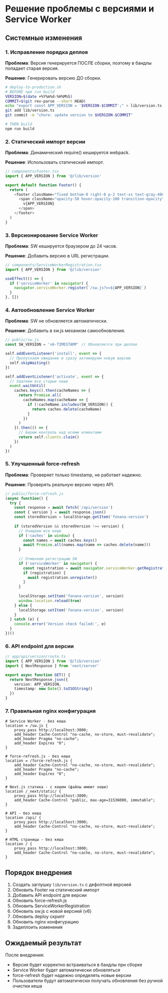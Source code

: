 # Решение проблемы с версиями и Service Worker

## Системные изменения

### 1. Исправление порядка деплоя

**Проблема**: Версия генерируется ПОСЛЕ сборки, поэтому в бандлы попадает старая версия.

**Решение**: Генерировать версию ДО сборки.

```bash
# deploy-to-production.sh
# BEFORE npm run build
VERSION=$(date +%Y%m%d-%H%M%S)
COMMIT=$(git rev-parse --short HEAD)
echo "export const APP_VERSION = '$VERSION-$COMMIT';" > lib/version.ts
git add lib/version.ts
git commit -m "chore: update version to $VERSION-$COMMIT"

# THEN build
npm run build
```

### 2. Статический импорт версии

**Проблема**: Динамический require() кешируется webpack.

**Решение**: Использовать статический импорт.

```typescript
// components/Footer.tsx
import { APP_VERSION } from '@/lib/version'

export default function Footer() {
  return (
    <footer className="fixed bottom-0 right-0 p-2 text-xs text-gray-400 z-50">
      <span className="opacity-50 hover:opacity-100 transition-opacity">
        v{APP_VERSION}
      </span>
    </footer>
  )
}
```

### 3. Версионирование Service Worker

**Проблема**: SW кешируется браузером до 24 часов.

**Решение**: Добавить версию в URL регистрации.

```typescript
// components/ServiceWorkerRegistration.tsx
import { APP_VERSION } from '@/lib/version'

useEffect(() => {
  if ('serviceWorker' in navigator) {
    navigator.serviceWorker.register(`/sw.js?v=${APP_VERSION}`)
  }
}, [])
```

### 4. Автообновление Service Worker

**Проблема**: SW не обновляется автоматически.

**Решение**: Добавить в sw.js механизм самообновления.

```javascript
// public/sw.js
const SW_VERSION = 'v6-TIMESTAMP' // Обновляется при деплое

self.addEventListener('install', event => {
  // Пропускаем ожидание и сразу активируем новую версию
  self.skipWaiting()
})

self.addEventListener('activate', event => {
  // Удаляем все старые кеши
  event.waitUntil(
    caches.keys().then(cacheNames => {
      return Promise.all(
        cacheNames.map(cacheName => {
          if (!cacheName.includes(SW_VERSION)) {
            return caches.delete(cacheName)
          }
        })
      )
    }).then(() => {
      // Берем контроль над всеми клиентами
      return self.clients.claim()
    })
  )
})
```

### 5. Улучшенный force-refresh

**Проблема**: Проверяет только timestamp, не работает надежно.

**Решение**: Проверять реальную версию через API.

```javascript
// public/force-refresh.js
(async function() {
  try {
    const response = await fetch('/api/version')
    const { version } = await response.json()
    const storedVersion = localStorage.getItem('fonana-version')
    
    if (storedVersion && storedVersion !== version) {
      // Очищаем все кеши
      if ('caches' in window) {
        const names = await caches.keys()
        await Promise.all(names.map(name => caches.delete(name)))
      }
      
      // Отменяем регистрацию SW
      if ('serviceWorker' in navigator) {
        const registration = await navigator.serviceWorker.getRegistration()
        if (registration) {
          await registration.unregister()
        }
      }
      
      localStorage.setItem('fonana-version', version)
      window.location.reload(true)
    } else {
      localStorage.setItem('fonana-version', version)
    }
  } catch (e) {
    console.error('Version check failed:', e)
  }
})()
```

### 6. API endpoint для версии

```typescript
// app/api/version/route.ts
import { APP_VERSION } from '@/lib/version'
import { NextResponse } from 'next/server'

export async function GET() {
  return NextResponse.json({
    version: APP_VERSION,
    timestamp: new Date().toISOString()
  })
}
```

### 7. Правильная nginx конфигурация

```nginx
# Service Worker - без кеша
location = /sw.js {
    proxy_pass http://localhost:3000;
    add_header Cache-Control "no-cache, no-store, must-revalidate";
    add_header Pragma "no-cache";
    add_header Expires "0";
}

# force-refresh.js - без кеша
location = /force-refresh.js {
    add_header Cache-Control "no-cache, no-store, must-revalidate";
    add_header Pragma "no-cache";
    add_header Expires "0";
}

# Next.js статика - с кешем (файлы имеют хеши)
location /_next/static/ {
    proxy_pass http://localhost:3000;
    add_header Cache-Control "public, max-age=31536000, immutable";
}

# API - без кеша
location /api/ {
    proxy_pass http://localhost:3000;
    add_header Cache-Control "no-cache, no-store, must-revalidate";
}

# HTML страницы - без кеша
location / {
    proxy_pass http://localhost:3000;
    add_header Cache-Control "no-cache, no-store, must-revalidate";
}
```

## Порядок внедрения

1. Создать заглушку `lib/version.ts` с дефолтной версией
2. Обновить Footer на статический импорт
3. Добавить API endpoint для версии
4. Обновить force-refresh.js
5. Обновить ServiceWorkerRegistration
6. Обновить sw.js с новой версией (v6)
7. Обновить deploy скрипт
8. Обновить nginx конфигурацию
9. Задеплоить изменения

## Ожидаемый результат

После внедрения:
- Версия будет корректно встраиваться в бандлы при сборке
- Service Worker будет автоматически обновляться
- force-refresh будет надежно определять новые версии
- Пользователи будут автоматически получать обновления без ручной очистки кеша 